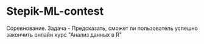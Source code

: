 # Stepik-ML-contest
Соревнование. Задача - Предсказать, сможет ли пользователь успешно закончить онлайн курс "Анализ данных в R"

